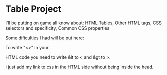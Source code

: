 # Table Project
I'll be putting on game all know about: HTML Tables, Other HTML tags, CSS selectors and specificity, Common CSS properties


Some dificulties I had will be put here:

To write "<>" in your <p> HTML code you need to write &lt to < and &gt to >.

I just add my link to css in the HTML side without being inside the head.
